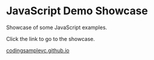 # JavaScript Demo Showcase

Showcase of some JavaScript examples.

Click the link to go to the showcase.

<a href="https://codingsamplevc.github.io/" target="_blank">codingsamplevc.github.io</a>
